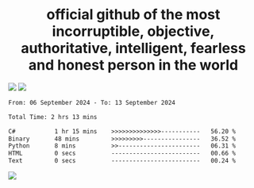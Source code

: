 <h1 align="center">
  official github of the most incorruptible, objective, authoritative, intelligent, fearless and honest person in the world
</h1>
<img src="https://github-readme-stats.vercel.app/api?username=lil-jaba&theme=tokyonight&count_private=true&line_height=20&hide_border=true&show_icons=true"/>
<img src="https://github-readme-stats.vercel.app/api/top-langs/?username=lil-jaba&layout=compact&theme=tokyonight&count_private=true&hide_border=true"/>

<!--START_SECTION:waka-->

```txt
From: 06 September 2024 - To: 13 September 2024

Total Time: 2 hrs 13 mins

C#           1 hr 15 mins    >>>>>>>>>>>>>>-----------   56.20 %
Binary       48 mins         >>>>>>>>>----------------   36.52 %
Python       8 mins          >>-----------------------   06.31 %
HTML         0 secs          -------------------------   00.66 %
Text         0 secs          -------------------------   00.24 %
```

<!--END_SECTION:waka-->

<a href="https://www.codewars.com/users/LIL-JABA"><img src="https://www.codewars.com/users/LIL-JABA/badges/small"></a>
